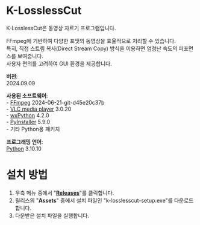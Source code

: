 # K-LosslessCut
<p>K-LosslessCut은 동영상 자르기 프로그램입니다.
<p>FFmpeg에 기반하여 다양한 포맷의 동영상을 효율적으로 처리할 수 있습니다.
<br>특히, 직접 스트림 복사(Direct Stream Copy) 방식을 이용하면 엄청난 속도의 퍼포먼스를 보여줍니다.  
<br>사용자 편의를 고려하여 GUI 환경을 제공합니다.

<p><strong>버전</strong>: 
<br>2024.09.09
<p><strong>사용된 소프트웨어</strong>: 
<br>- <a href="https://www.ffmpeg.org/">FFmpeg</a> 2024-06-21-git-d45e20c37b
<br>- <a href="https://www.videolan.org/vlc/">VLC media player</a> 3.0.20
<br>- <a href="https://wxpython.org/">wxPython</a> 4.2.0
<br>- <a href="https://pyinstaller.org/">PyInstaller</a> 5.9.0  
<br>- 기타 Python용 패키지
<p><strong>프로그래밍 언어</strong>:
<br><a href="https://www.python.org/">Python</a> 3.10.10

# 설치 방법
<ol>
  <li>우측 메뉴 중에서 "<strong><a href="https://github.com/doriok-lab/k-losslesscut/releases">Releases</a></strong>"를 클릭합니다.</li>
  <li>릴리스의 "<strong>Assets</strong>" 중에서 설치 파일인 "k-losslesscut-setup.exe"를 다운로드합니다.</li>
  <li>다운받은 설치 파일을 실행합니다.</li>
</ol>
